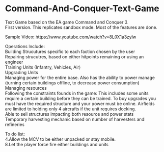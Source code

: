 # Command-And-Conquer-Text-Game
Text Game based on the EA game Command and Conquer 3.  
First version. This replicates sandbox mode. Most of the features are done.  
  
Sample Video: https://www.youtube.com/watch?v=8L0X1a3zylw  
  
Operations Include:  
Building Strucutures specific to each faction chosen by the user  
Repairing strucutres, based on either hitpoints remaining or using an engineer  
Training Units  (Infantry, Vehicles, Air)  
Upgrading Units  
Managing power for the entire base. Also has the ability to power manage (turning certain buildings offline, to decrease power consumption)      
Managing resources    
Following the constraints founds in the game: This includes some units require a certain building before they can be trained. To buy upgrades you must have the required structure and your power must be online. Airfields are limited to holding only 4 aircrafts if the unit requires docking.  
Able to sell structures impacting both resource and power stats  
Temporary harvesting mechanic based on number of harvesters and refineries   
  
  
  
  
To do list:  
4.Allow the MCV to be either unpacked or stay mobile.  
8.Let the player force fire either buildings and units  
